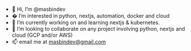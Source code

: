 - 👋 Hi, I’m @masbindev
- � I’m interested in python, nextjs, automation, docker and cloud
- 🌱 I’m currently working on and learning nextjs & kubernetes. 
- 💞️ I’m looking to collaborate on any project involving python, nextjs and cloud (GCP and/or AWS)
- 📫 email me at masbindev@gmail.com

<!---
masbindev/masbindev is a ✨ special ✨ repository because its `README.md` (this file) appears on your GitHub profile.
You can click the Preview link to take a look at your changes.
--->

